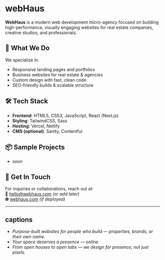 # webHaus


**WebHaus** is a modern web development micro-agency focused on building high-performance, visually engaging websites for real estate companies, creative studios, and professionals.

## 🔧 What We Do

We specialize in:
- Responsive landing pages and portfolios
- Business websites for real estate & agencies
- Custom design with fast, clean code
- SEO-friendly builds & scalable structure

## 🛠 Tech Stack
- **Frontend**: HTML5, CSS3, JavaScript, React (Next.js)
- **Styling**: TailwindCSS, Sass
- **Hosting**: Vercel, Netlify
- **CMS (optional)**: Sanity, Contentful

## 📦 Sample Projects

- _soon_

## 📨 Get In Touch
For inquiries or collaborations, reach out at:  
**📧** hello@webhaus.com *(or add later)*  
**🌐** [webhaus.com](https://webhaus.com) *(if deployed)*

---

## captions

- *Purpose-built websites for people who build — properties, brands, or their own name.*
- *Your space deserves a presence — online.*
- *From open houses to open tabs — we design for presence, not just pixels.*

